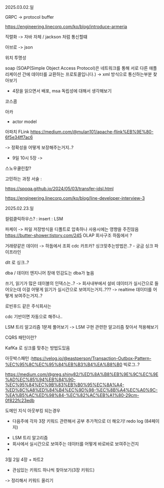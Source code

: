 2025.03.02.일

GRPC -> protocol buffer

https://engineering.linecorp.com/ko/blog/introduce-armeria

직렬화 -> 자바 자체 / jackson 처럼 통신할떄 

아브로 -> json 

위치 투명성 

soap 
(SOAP(Simple Object Access Protocol)은 네트워크를 통해 서로 다른 애플리케이션 간에 데이터를 교환하는 프로토콜입니다.)
-> xml 방식으로 통신하는부분 찾아보기

* 4장을 읽으면서 배포, msa 독립성에 대해서 생각해보기 
 
코스콤 

아카 
- actor model 

아파치 FLink 
https://medium.com/@mulan101/apache-flink%EB%9E%80-6f5e34ff7ac6

-> 정확성을 어떻게 보장해주는거지..? 

* 9일 10시 5장
->  

스노우쿨린칼? 

고민하는 과정 서술 
: 


https://spoqa.github.io/2024/05/03/transfer-jdsl.html

https://engineering.linecorp.com/ko/blog/line-developer-interview-3


2025.02.23.일

컬럼클릭하우스?
: insert 
: LSM 

파케이 -> 파일 저장방식을 디폴트로 압축하나 사용시에는 영향을 주진않음 
https://butter-shower.tistory.com/245
OLAP 회사구조 
하둡에서 ? 

거래량같은 데이터 -> 하둡에서 조회 
cdc 카프카? 
싱크맞추는방법은..? - 궁금
싱크 파이프라인 

dlt 로 싱크..?

dba / 데이터 엔지니어 
장애 민감도는 dba가 높음 

쓰기, 읽기가 많은 데이블의 인덱스는..? 
-> 회사내부에서 설비 데이터가 실시간으로 들어오는데 이걸 어떻게 읽기가 실시간으로 보여지는거지..??? 
-> realtime 데이터를 어떻게 보여주는거지..? 

로빈후드 같은 주식회사는 

cdc 기반이면 자동으로 해주나.. 

LSM 트리 알고리즘 1문제 풀어보기
-> LSM 구현 관련한 알고리즘 찾아서 적용해보기

CQRS 패턴이란?

KafKa 로 싱크를 맞추는 방법도있음 

아웃박스패턴
:https://velog.io/@eastperson/Transaction-Outbox-Pattern-%EC%95%8C%EC%95%84%EB%B3%B4%EA%B8%B0
빅로그..? 

https://medium.com/@greg.shiny82/%ED%8A%B8%EB%9E%9C%EC%9E%AD%EC%85%94%EB%84%90-%EC%95%84%EC%9B%83%EB%B0%95%EC%8A%A4-%ED%8C%A8%ED%84%B4%EC%9D%98-%EC%8B%A4%EC%A0%9C-%EA%B5%AC%ED%98%84-%EC%82%AC%EB%A1%80-29cm-0f822fc23edb

도메인 지식 
아웃부킹 되는경우 

* 다음주에 각자 3장 키워드 관련해서 공부 추가적으로 더 해오기! 
redo log (84페이지) 
- LSM 트리 알고리즘 
- 회사에서 실시간으로 보여주는 데이터를 어떻게 바로바로 보여주는건지 
- 

3월 2일
4장 + 파트2 
- 관심있는 키워드 하나씩 찾아보기(3장 키워드) 

-> 정리해서 키워드 올리기
